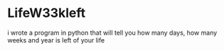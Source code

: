 # LifeW33kleft
i wrote a program in python that will tell you how many days, how many weeks and year is left of your life
